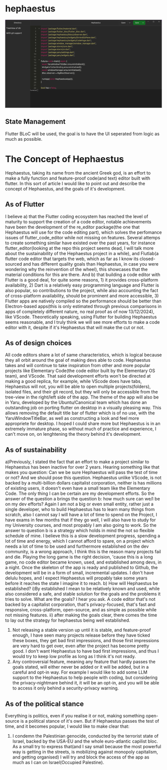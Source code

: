 # hephaestus

![](screenshots/Screenshot%202024-12-05%20211908.png)

## State Management

Flutter BLoC will be used, the goal is to have the UI seperated from logic as much as possible.

# The Concept of Hephaestus

Hephaestus, taking its name from the ancient Greek god, is an effort to make a fully function and feature-proof code(and text) editor built with flutter. In this sort of article I would like to point out and describe the concept of Hephaestus, and the goals of it's development.

## As of Flutter

I believe a) that the Flutter coding ecosystem has reached the level of maturity to support the creation of a code editor, notable achievements have been the development of the re_editor package(the one that Hephaestus will use for the code editing part), which solves the perfomance issues of flutter_code_editor while not missing on features. Several attemps to create something similar have existed over the past years, for instance flutter_editor(looking at the repo this project seems dead, I will talk more about the sustainability of the Hephaestus project in a while), and Flutlab(a flutter code editor that targets the web, which as far as I know its closed-sourced and has different quality goals than Hephaestus, in case you were wondering why the reinvention of the wheel), this showcases that the material conditions for this are there. And b) that building a code editor with Flutter is a good deal, for quite some reasons, 1) it provides cross-platform availability, 2) Dart is a relatively easy programming language and Flutter is also popular, so contributions to the project, while also accounting the fact of cross-platform availability, should be prominent and more accessible, 3) Flutter apps are natively compiled so the performance should be better than Electron-based apps(this is only estimated through previous comparisons in apps of completely different nature, no real proof as of now 13/12/2024), like VScode. Theoretically speaking, using Flutter for building Hephaestus seems reasonable, and I truly think we will see more efforts to make a code editor with it, despite if it's Hephaestus that will make the cut or not.

## As of design choices

All code editors share a lot of same characteristics, which is logical because they all orbit around the goal of making devs able to code. Hephaestus takes and will continue to take inspiration from other and more popular projects like Elementary Code(the code editor built by the Elementary OS team), and VScode. That said development efforts won't be directed at making a good replica, for example, while VScode does have tabs, Hephaestus will not, you will be able to open multiple projects(folders), isolated files, and their git record, but they will only be accessible from the tree-view in the right/left side of the app. The theme of the app will also be in Yaru, developed by the Ubuntu/Canonical team which has done an outstanding job on porting flutter on desktop in a visually pleasing way. This allows removing the default title bar of flutter which is of no use, with the YaruWindowTitleBar, as well as constructing a look and feel more appropriete for desktop.
I hoped I could share more but Hephaestus is in an extremely immature phase, so without much of practice and experience, I can't move on, on lenghtening the theory behind it's development.

## As of sustainability

a)Previously, I stated the fact that an effort to make a project similar to Hephaestus has been inactive for over 2 years. Hearing something like that makes you question: Can we be sure Hephaestus will pass the test of time or not? And we should pose this question. Hephaestus unlike VScode, is not backed by a multi-billion dollars capitalist corporation, neither is has millions of existing users, it doesn't even have a small team like the Elementary Code. The only thing I can be certain are my development efforts. So the answer of the question a brings the question b: how much sure can we/I be on my dev efforts? Again I am not a big or even small entity, rather just a single developer, who to build Hephaestus has to learn many things from scratch, also I cannot say I will have a lot of time to spend on the Project, I have exams in few months that if they go well, I will also have to study for my University courses, and most propably I am also going to work. So the answer to question b is a strategy which holds in mind the not so flexible schedule of mine. I believe this is a slow development progress, spending a lot of time and energy, which I cannot afford to spare, on a project which needs a lot of time to be used and furthermore established on the dev community, is a wrong approach, I think this is the reason many projects fail and die. Playing the long game is the right decision, 'cause this is a long game, no code editor became known, used, and established among devs, in a night. Once the skeleton of the app is ready and published to Github, the development will be in a form of small, incremental updates. I don't have delulu hopes, and I expect Hephaestus will propably take some years before it reaches the state I imagine it to reach.
b) How will Hephaestus be established?
i)By established I mean to be relatively known and used, while also considered a safe, and stable solution for the goals and the problems it tries to solve. What are the goals? I hear you ask. A code editor that's not backed by a capitalist corporation, that's privacy-focused, that's fast and responsive, cross-platform, open-source, and as simple as possible while not missing features.
ii) after making the goals clear, there comes the time to lay out the strategy for hephaestus being well established.

1. Not releasing a stable version up until it is stable, and feature-proof enough, I have seen many projects release before they have ticked these boxes, they get bad first impressions, and those first impressions are very hard to get over, even after the project has become pretty good. I don't want Hephaestus to have bad first impressions, and thus I would try to keep low profile as long as I think it's not ready.
2. Any controversial feature, meaning any feature that hardly passes the goals stated, will either never be added or it will be added, but in a careful and opt-in way. For example I would like to add some LLM support to the Hephaestus to help people with coding, but considering the privacy-nightmare behind it, it will be an opt-in, and you will be able to access it only behind a security-privacy warning.

## As of the political stance

Everything is politics, even if you realise it or not, making something open-source is a political stance of it's own. But if Hephaestus passes the test of time, and it becomes popular, I would like to make clear that:

1. I condemn the Palestinian genocide, conducted by the terrorist state of Israel, backed by the USA-EU and the whole euro-atlantic capilist bloc. As a small try to express that(and I say small because the most powerful way is getting in the streets, is mobilizing against monopoly capitalism, and getting organised) I will try and block the access of the app as much as I can on Israel(Occupied Palestine).
